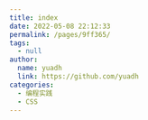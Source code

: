 ```yaml
---
title: index
date: 2022-05-08 22:12:33
permalink: /pages/9ff365/
tags: 
  - null
author: 
  name: yuadh
  link: https://github.com/yuadh
categories: 
  - 编程实践
  - CSS
---
```


